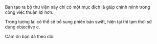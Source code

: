Bạn tạo ra bộ thư viện này chỉ có một mục đích là giúp chính mình trong công việc thuận lợi hơn.

Trong tương lai có thể sẽ bổ sung phiên bản swift, hiện tại thì tạm thời sử dụng objective c.

Cám ơn bạn đã theo dõi.
